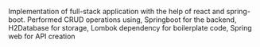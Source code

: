 Implementation of full-stack application with the help of react and spring-boot.
Performed CRUD operations using, 
Springboot for the backend, 
H2Database for storage,
Lombok dependency for boilerplate code,
Spring web for API creation
